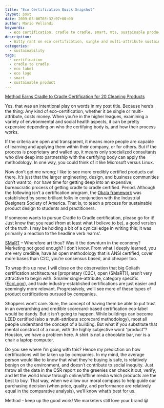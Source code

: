 ```yaml
---
title: "Eco Certification Quick Snapshot"
layout: post
date: 2009-03-06T05:32:07+00:00
author: Mario Vellandi
keywords:
  - eco certification, cradle to cradle, smart, mts, sustainable product, eco label, okala, opinion
description:
  - Witty rant on eco certification, single and multi-attribute sustainability assessment architectures, Cradle to Cradle, SMarT, EcoLogo, and what people really want.
categories:
  - sustainability
tags:
  - certification
  - cradle to cradle
  - eco label
  - eco logo
  - smart
  - sustainable product
---
```

<a rel="nofollow" href="http://www.greenbiz.com/news/2009/03/05/method-earns-cradle-cradle-certification-20-cleaning-products">Method Earns Cradle to Cradle Certification for 20 Cleaning Products</a>

Yes, that was an intentional play on words in my post title. Because here&#8217;s the thing: Any kind of eco-certification, whether it be single or multi-attribute, costs money. When you&#8217;re in the higher leagues, examining a variety of environmental and social health aspects, it can be pretty expensive depending on who the certifying body is, and how their process works.

If the criteria are open and transparent, it means more people are capable of learning and applying them within their company, or for others. But if the process is proprietary and walled up, it means only specialized consultants who dive deep into partnership with the certifying body can apply the methodology. In one way, you could think of it like Microsoft versus Linux.

Now don&#8217;t get me wrong; I like to see more credibly certified products out there. It&#8217;s just that the larger engineering, design, and business communities don&#8217;t want to, nor have time for getting deep into an expensive, bureaucratic process of getting cradle to cradle certified. Period. Although the following isn&#8217;t a certification program, the [Okala framework](http://www.sustainableminds.com/okala) was established by some brilliant folks in conjunction with the Industrial Designers Society of America. That is, to teach a process for sustainable product design to students and practitioners.

If someone wants to pursue Cradle to Cradle certification, please go for it! Just know that you read (from at least what I believe to be), a good version of the truth. I may be holding a bit of a cynical edge in writing this; it was primarily a reaction to the headline verb &#8216;earns&#8217;.

[SMaRT](http://mts.sustainableproducts.com/) &#8211; Wherefore art thou? Was it the downturn in the economy? Marketing not good enough? I don&#8217;t know. From what I deeply learned, you are very credible, have an open methodology that is ANSI certified, cover more bases than C2C, you&#8217;re consensus based, and cheaper too.

To wrap this up now, I will close on the observation that big Goliath certification architectures [proprietary (C2C), open (SMaRT)], aren&#8217;t very attractive to begin with. Smaller single-attribute, category specific ([EcoLogo](http://www.ecologo.org/en/)), and trade industry-established certifications are just easier and seemingly more relevant. Progressively, we&#8217;ll see more of these types of product certifications pursued by companies.

Shoppers won&#8217;t care. Sure, the concept of having them be able to put trust in an overarching and credible scorecard-based certification eco-label would be dandy. But it isn&#8217;t going to happen. While buildings can become LEED certified (also a multi-attribute scorecard methodology), most all people understand the concept of a building. But what if you substitute that mental construct of a noun, with the highly subjective word &#8220;product&#8221;? Houston, we have a problem here. A shirt is not a chocolate bar, nor is a chair a laptop computer.

Do you see where I&#8217;m going with this? Hence my prediction on how certifications will be taken up by companies. In my mind, the average person would like to know that what they&#8217;re buying is safe, is relatively benign on the environment, and doesn&#8217;t contribute to social inequity. Just throw all the data in the CSR report so the greenies can check it out, verify, and let the world know through online/offline media which products are the best to buy. That way, when we allow our moral compass to help guide our purchasing decision (when price, quality, and performance are relatively equal in the comparative analysis), we&#8217;ll know what&#8217;s best for us.

Method &#8211; keep up the good work! We marketers still love your brand 😀
